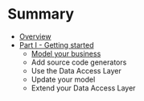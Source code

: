 # Summary

* [Overview](README.md)
* [Part I - Getting started](getting-started.md)
   * [Model your business](model_your_business.md)
   * Add source code generators
   * Use the Data Access Layer
   * Update your model
   * Extend your Data Access Layer

